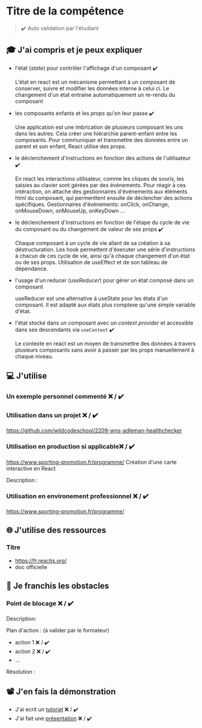 # Titre de la compétence

> ✔️ Auto validation par l'étudiant

## 🎓 J'ai compris et je peux expliquer

- l'état (_state_) pour contrôler l'affichage d'un composant ✔️

  L'état en react est un mécanisme permettant à un composant de conserver, suivre et modifier les données interne à celui ci.
  Le changement d'un état entraine automatiquement un re-rendu du composant

 
- les composants enfants et les _props_ qu'on leur passe ✔️

  Une application est une imbrication de plusieurs composant les uns dans les autres.
  Cela créer une hiérarchie parent-enfant entre les composants.
  Pour communiquer et transmettre des données entre un parent et son enfant, React utilise des props.
  
- le déclenchement d'instructions en fonction des actions de l'utilisateur ✔️ 
  
  En react les interactions utilisateur, comme les cliques de souris, les saisies au clavier sont gérées par des événements.
  Pour réagir à ces intéraction, on attache des gestionnaires d'événements aux éléments html du composant, qui permenttent ensuite de déclencher des actions spécifiques.
  Gestionnaires d'événements: onClick, onChange, onMouseDown, onMouseUp, onKeyDown ...
  
- le déclenchement d'instructions en fonction de l'étape du cycle de vie du composant ou du changement de valeur de ses props ✔️

  Chaque composant à un cycle de vie allant de sa création à sa déstructuration. Les hook permettent d'éxecuter une série d'instructions à chacun de ces cycle de vie, ainsi qu'à chaque changement d'un 
  état ou de ses props. Utilisation de useEffect et de son tableau de dépendance.
  
- l'usage d'un reducer (_useReducer_) pour gérer un état composé dans un composant

  useReducer est une alternative à useState pour les états d'un composant. Il est adapté aux états plus complexe qu'une simple variable d'état.

  
- l'état stocké dans un composant avec un _context provider_ et accessible dans ses descendants via `useContext`  ✔️

  Le contexte en react est un moyen de transmettre des données à travers plusieurs composants sans avoir à passer par les props manuellement à chaque niveau.

## 💻 J'utilise

### Un exemple personnel commenté ❌ / ✔️

### Utilisation dans un projet ❌ / ✔️

https://github.com/wildcodeschool/2209-wns-adleman-healthchecker

### Utilisation en production si applicable❌ / ✔️

https://www.sporting-promotion.fr/programme/
Création d'une carte interactive en React

Description :

### Utilisation en environement professionnel ❌ / ✔️
https://www.sporting-promotion.fr/programme/

## 🌐 J'utilise des ressources

### Titre

- https://fr.reactjs.org/
- doc officielle

## 🚧 Je franchis les obstacles

### Point de blocage ❌ / ✔️

Description:

Plan d'action : (à valider par le formateur)

- action 1 ❌ / ✔️
- action 2 ❌ / ✔️
- ...

Résolution :

## 📽️ J'en fais la démonstration

- J'ai ecrit un [tutoriel](...) ❌ / ✔️
- J'ai fait une [présentation](...) ❌ / ✔️
